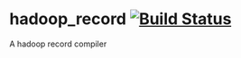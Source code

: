 hadoop_record [![Build Status](https://secure.travis-ci.org/JanHenryNystrom/hadoop_record.png)](http://travis-ci.org/JanHenryNystrom/hadoop_record)
=============

A hadoop record compiler
